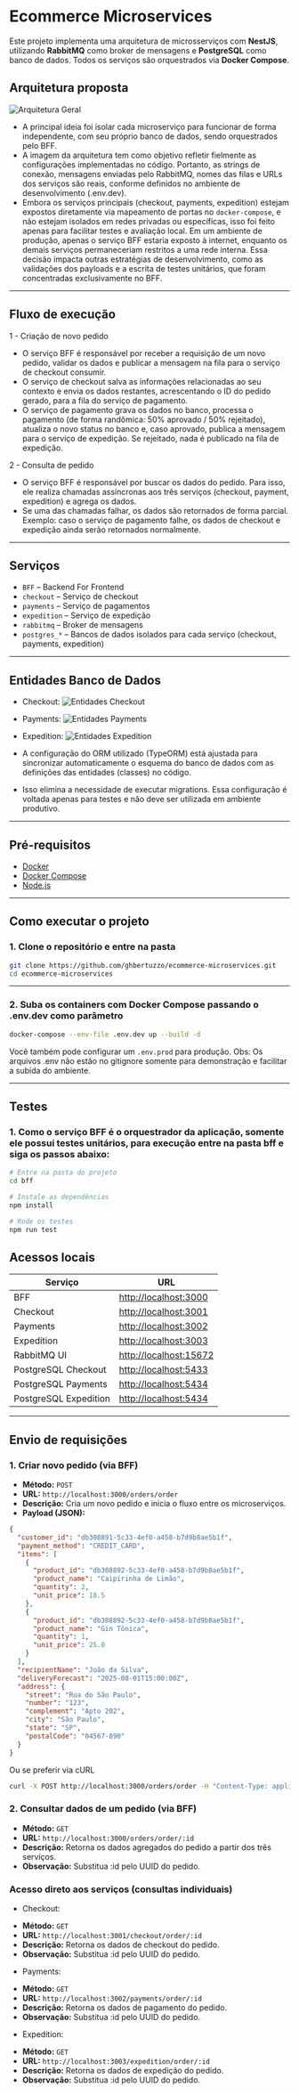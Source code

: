 # Ecommerce Microservices

Este projeto implementa uma arquitetura de microsserviços com **NestJS**, utilizando **RabbitMQ** como broker de mensagens e **PostgreSQL** como banco de dados. Todos os serviços são orquestrados via **Docker Compose**.

## Arquitetura proposta

![Arquitetura Geral](imgs/arquitetura-ecommerce-git.jpg)

* A principal ideia foi isolar cada microserviço para funcionar de forma independente, com seu próprio banco de dados, sendo orquestrados pelo BFF.
* A imagem da arquitetura tem como objetivo refletir fielmente as configurações implementadas no código. Portanto, as strings de conexão, mensagens enviadas pelo RabbitMQ, nomes das filas e URLs dos serviços são reais, conforme definidos no ambiente de desenvolvimento (.env.dev).
* Embora os serviços principais (checkout, payments, expedition) estejam expostos diretamente via mapeamento de portas no `docker-compose`, e não estejam isolados em redes privadas ou específicas, isso foi feito apenas para facilitar testes e avaliação local. Em um ambiente de produção, apenas o serviço BFF estaria exposto à internet, enquanto os demais serviços permaneceriam restritos a uma rede interna. Essa decisão impacta outras estratégias de desenvolvimento, como as validações dos payloads e a escrita de testes unitários, que foram concentradas exclusivamente no BFF.

---

## Fluxo de execução

1 - Criação de novo pedido
* O serviço BFF é responsável por receber a requisição de um novo pedido, validar os dados e publicar a mensagem na fila para o serviço de checkout consumir.
* O serviço de checkout salva as informações relacionadas ao seu contexto e envia os dados restantes, acrescentando o ID do pedido gerado, para a fila do serviço de pagamento.
* O serviço de pagamento grava os dados no banco, processa o pagamento (de forma randômica: 50% aprovado / 50% rejeitado), atualiza o novo status no banco e, caso aprovado, publica a mensagem para o serviço de expedição. Se rejeitado, nada é publicado na fila de expedição.

2 - Consulta de pedido
* O serviço BFF é responsável por buscar os dados do pedido. Para isso, ele realiza chamadas assíncronas aos três serviços (checkout, payment, expedition) e agrega os dados.
* Se uma das chamadas falhar, os dados são retornados de forma parcial. Exemplo: caso o serviço de pagamento falhe, os dados de checkout e expedição ainda serão retornados normalmente.

---

## Serviços

* `BFF` – Backend For Frontend
* `checkout` – Serviço de checkout
* `payments` – Serviço de pagamentos
* `expedition` – Serviço de expedição
* `rabbitmq` – Broker de mensagens
* `postgres_*` – Bancos de dados isolados para cada serviço (checkout, payments, expedition)

---

## Entidades Banco de Dados

* Checkout: 
![Entidades Checkout](imgs/checkout.PNG)

* Payments:
![Entidades Payments](imgs/payments.PNG)

* Expedition:
![Entidades Expedition](imgs/expedition.PNG)

* A configuração do ORM utilizado (TypeORM) está ajustada para sincronizar automaticamente o esquema do banco de dados com as definições das entidades (classes) no código.
* Isso elimina a necessidade de executar migrations. Essa configuração é voltada apenas para testes e não deve ser utilizada em ambiente produtivo.

---

## Pré-requisitos

* [Docker](https://www.docker.com/)
* [Docker Compose](https://docs.docker.com/compose/)
* [Node.js](https://nodejs.org/pt)

---

## Como executar o projeto

### 1. Clone o repositório e entre na pasta

```bash
git clone https://github.com/ghbertuzzo/ecommerce-microservices.git
cd ecommerce-microservices
```
---

### 2. Suba os containers com Docker Compose passando o .env.dev como parâmetro


```bash
docker-compose --env-file .env.dev up --build -d
```
Você também pode configurar um `.env.prod` para produção. 
Obs: Os arquivos .env não estão no gitignore somente para demonstração e facilitar a subida do ambiente.

---

## Testes

### 1. Como o serviço BFF é o orquestrador da aplicação, somente ele possui testes unitários, para execução entre na pasta bff e siga os passos abaixo:

```bash
# Entre na pasta do projeto
cd bff

# Instale as dependências
npm install

# Rode os testes
npm run test
```

## Acessos locais

| Serviço               | URL                                              |
| --------------------- | ------------------------------------------------ |
| BFF                   | [http://localhost:3000](http://localhost:3000)   |
| Checkout              | [http://localhost:3001](http://localhost:3001)   |
| Payments              | [http://localhost:3002](http://localhost:3002)   |
| Expedition            | [http://localhost:3003](http://localhost:3003)   |
| RabbitMQ UI           | [http://localhost:15672](http://localhost:15672) |
| PostgreSQL Checkout   | [http://localhost:5433](http://localhost:5433)   |
| PostgreSQL Payments   | [http://localhost:5434](http://localhost:5434)   |
| PostgreSQL Expedition | [http://localhost:5434](http://localhost:5435)   |
---

## Envio de requisições

### 1. Criar novo pedido (via BFF)

- **Método:** `POST`  
- **URL:** `http://localhost:3000/orders/order`  
- **Descrição:** Cria um novo pedido e inicia o fluxo entre os microserviços.  
- **Payload (JSON):**

```json
{
  "customer_id": "db308891-5c33-4ef0-a458-b7d9b8ae5b1f",
  "payment_method": "CREDIT_CARD",
  "items": [
    {
      "product_id": "db308892-5c33-4ef0-a458-b7d9b8ae5b1f",
      "product_name": "Caipirinha de Limão",
      "quantity": 2,
      "unit_price": 18.5
    },
    {
      "product_id": "db308892-5c33-4ef0-a458-b7d9b8ae5b1f",
      "product_name": "Gin Tônica",
      "quantity": 1,
      "unit_price": 25.0
    }
  ],
  "recipientName": "João da Silva",
  "deliveryForecast": "2025-08-01T15:00:00Z",
  "address": {
    "street": "Rua do São Paulo",
    "number": "123",
    "complement": "Apto 202",
    "city": "São Paulo",
    "state": "SP",
    "postalCode": "04567-890"
  }
}
```

Ou se preferir via cURL

```bash
curl -X POST http://localhost:3000/orders/order -H "Content-Type: application/json" -d "{\"customer_id\":\"db308891-5c33-4ef0-a458-b7d9b8ae5b1f\",\"payment_method\":\"CREDIT_CARD\",\"items\":[{\"product_id\":\"db308892-5c33-4ef0-a458-b7d9b8ae5b1f\",\"product_name\":\"Caipirinha de Limão\",\"quantity\":2,\"unit_price\":18.5},{\"product_id\":\"db308892-5c33-4ef0-a458-b7d9b8ae5b1f\",\"product_name\":\"Gin Tônica\",\"quantity\":1,\"unit_price\":25.0}],\"recipientName\":\"João da Silva\",\"deliveryForecast\":\"2025-08-01T15:00:00Z\",\"address\":{\"street\":\"Rua do São Paulo\",\"number\":\"123\",\"complement\":\"Apto 202\",\"city\":\"São Paulo\",\"state\":\"SP\",\"postalCode\":\"04567-890\"}}"
```

### 2. Consultar dados de um pedido (via BFF)

- **Método:** `GET`  
- **URL:** `http://localhost:3000/orders/order/:id`  
- **Descrição:** Retorna os dados agregados do pedido a partir dos três serviços.
- **Observação:** Substitua :id pelo UUID do pedido.

### Acesso direto aos serviços (consultas individuais)

* Checkout:

- **Método:** `GET`  
- **URL:** `http://localhost:3001/checkout/order/:id`  
- **Descrição:** Retorna os dados de checkout do pedido.
- **Observação:** Substitua :id pelo UUID do pedido.

* Payments:

- **Método:** `GET`  
- **URL:** `http://localhost:3002/payments/order/:id`  
- **Descrição:** Retorna os dados de pagamento do pedido.
- **Observação:** Substitua :id pelo UUID do pedido.

* Expedition:

- **Método:** `GET`  
- **URL:** `http://localhost:3003/expedition/order/:id`  
- **Descrição:** Retorna os dados de expedição do pedido.
- **Observação:** Substitua :id pelo UUID do pedido.
